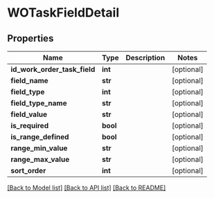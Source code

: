 # WOTaskFieldDetail

## Properties
Name | Type | Description | Notes
------------ | ------------- | ------------- | -------------
**id_work_order_task_field** | **int** |  | [optional] 
**field_name** | **str** |  | [optional] 
**field_type** | **int** |  | [optional] 
**field_type_name** | **str** |  | [optional] 
**field_value** | **str** |  | [optional] 
**is_required** | **bool** |  | [optional] 
**is_range_defined** | **bool** |  | [optional] 
**range_min_value** | **str** |  | [optional] 
**range_max_value** | **str** |  | [optional] 
**sort_order** | **int** |  | [optional] 

[[Back to Model list]](../README.md#documentation-for-models) [[Back to API list]](../README.md#documentation-for-api-endpoints) [[Back to README]](../README.md)

